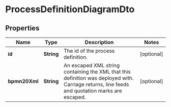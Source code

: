 

# ProcessDefinitionDiagramDto

## Properties

Name | Type | Description | Notes
------------ | ------------- | ------------- | -------------
**id** | **String** | The id of the process definition. |  [optional]
**bpmn20Xml** | **String** | An escaped XML string containing the XML that this definition was deployed with. Carriage returns, line feeds and quotation marks are escaped. |  [optional]



